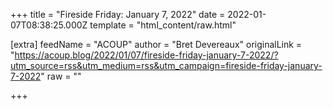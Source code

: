 
+++
title = "Fireside Friday: January 7, 2022"
date = 2022-01-07T08:38:25.000Z
template = "html_content/raw.html"

[extra]
feedName = "ACOUP"
author = "Bret Devereaux"
originalLink = "https://acoup.blog/2022/01/07/fireside-friday-january-7-2022/?utm_source=rss&utm_medium=rss&utm_campaign=fireside-friday-january-7-2022"
raw = ""

+++

